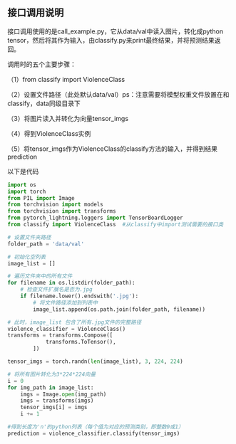 ## 接口调用说明

接口调用使用的是call_example.py，它从data/val中读入图片，转化成python tensor，然后将其作为输入，由classify.py来print最终结果，并将预测结果返回。

调用时的五个主要步骤：

（1）from classify import ViolenceClass 

（2）设置文件路径（此处默认data/val）ps：注意需要将模型权重文件放置在和classify，data同级目录下

（3）将图片读入并转化为向量tensor_imgs

（4）得到ViolenceClass实例

（5）将tensor_imgs作为ViolenceClass的classify方法的输入，并得到结果prediction



以下是代码

```python
import os
import torch
from PIL import Image
from torchvision import models
from torchvision import transforms
from pytorch_lightning.loggers import TensorBoardLogger
from classify import ViolenceClass  #从classify中import测试需要的接口类

# 设置文件夹路径
folder_path = 'data/val'

# 初始化空列表
image_list = []

# 遍历文件夹中的所有文件
for filename in os.listdir(folder_path):
    # 检查文件扩展名是否为.jpg
    if filename.lower().endswith('.jpg'):
        # 将文件路径添加到列表中
        image_list.append(os.path.join(folder_path, filename))

# 此时，image_list 包含了所有.jpg文件的完整路径
violence_classifier = ViolenceClass()
transforms = transforms.Compose([
            transforms.ToTensor(),
        ])

tensor_imgs = torch.randn(len(image_list), 3, 224, 224)

# 将所有图片转化为3*224*224向量
i = 0
for img_path in image_list:
    imgs = Image.open(img_path)
    imgs = transforms(imgs)
    tensor_imgs[i] = imgs
    i += 1

#得到长度为'n'的python列表（每个值为对应的预测类别，即整数0或1）
prediction = violence_classifier.classify(tensor_imgs)
```



